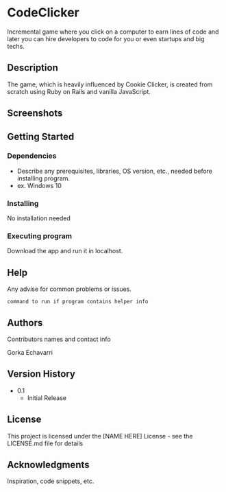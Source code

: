 # CodeClicker

Incremental game where you click on a computer to earn lines of code and later you can hire developers to code for you or even startups and big techs.

## Description

The game, which is heavily influenced by Cookie Clicker, is created from scratch using Ruby on Rails and vanilla JavaScript.

## Screenshots

## Getting Started

### Dependencies

* Describe any prerequisites, libraries, OS version, etc., needed before installing program.
* ex. Windows 10

### Installing

No installation needed

### Executing program

Download the app and run it in localhost.

## Help

Any advise for common problems or issues.
```
command to run if program contains helper info
```

## Authors

Contributors names and contact info

Gorka Echavarri

## Version History

* 0.1
    * Initial Release

## License

This project is licensed under the [NAME HERE] License - see the LICENSE.md file for details

## Acknowledgments

Inspiration, code snippets, etc.


